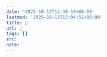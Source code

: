 ```yaml
---
date: '2025-10-13T11:30:16+08:00'
lastmod: '2025-10-13T13:04:51+08:00'
title: 󰥈
url: 󰥈
tags: []
src:
note:
---
```

